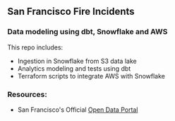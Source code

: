 ## San Francisco Fire Incidents

### Data modeling using dbt, Snowflake and AWS

This repo includes:
- Ingestion in Snowflake from S3 data lake
- Analytics modeling and tests using dbt
- Terraform scripts to integrate AWS with Snowflake


### Resources:
- San Francisco's Official [Open Data Portal](https://data.sfgov.org/Public-Safety/Fire-Incidents/wr8u-xric/about_data)
